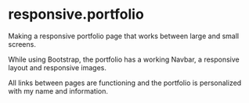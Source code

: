 # responsive.portfolio

Making a responsive portfolio page that works between large and small screens.

While using Bootstrap, the portfolio has a working Navbar, a responsive layout and responsive images.

All links between pages are functioning and the portfolio is personalized with my name and information.